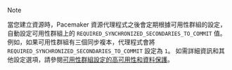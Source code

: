 >[!NOTE]
>當您建立資源時，Pacemaker 資源代理程式之後會定期根據可用性群組的設定，自動設定可用性群組上的 `REQUIRED_SYNCHRONIZED_SECONDARIES_TO_COMMIT` 值。 例如，如果可用性群組有三個同步複本，代理程式會將 `REQUIRED_SYNCHRONIZED_SECONDARIES_TO_COMMIT` 設定為 `1`。 如需詳細資訊和其他設定選項，請參閱[可用性群組設定的高可用性和資料保護](..\linux\sql-server-linux-availability-group-ha.md)。 